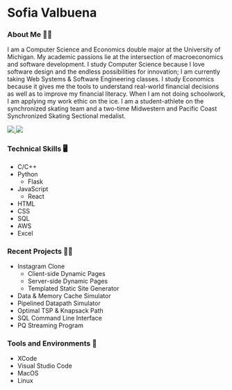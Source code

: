 # Sofia Valbuena

<h3>About Me 💁‍♀️</h3>
I am a Computer Science and Economics double major at the University of Michigan. My academic passions lie at the intersection of macroeconomics and software development. I study Computer Science because I love software design and the endless possibilities for innovation; I am currently taking Web Systems & Software Engineering classes. I study Economics because it gives me the tools to understand real-world financial decisions as well as to improve my financial literacy. When I am not doing schoolwork, I am applying my work ethic on the ice. I am a student-athlete on the synchronized skating team and a two-time Midwestern and Pacific Coast Synchronized Skating Sectional medalist.
</p>


<p>
<a href="https://www.linkedin.com/in/sofiavalb/">
<img src="https://img.shields.io/badge/LinkedIn-sofiavalb-blue">
</a>
<a href="https://github.com/sofiavalb/insta485">
<img src="https://img.shields.io/badge/Most%20Recent%20Project-8A2BE2">
</a>
</p>



### Technical Skills :desktop_computer: 
- C/C++
- Python
  - Flask
- JavaScript
  - React
- HTML
- CSS
- SQL
- AWS
- Excel


### Recent Projects 👨‍💻
- Instagram Clone
  - Client-side Dynamic Pages
  - Server-side Dynamic Pages
  - Templated Static Site Generator
- Data & Memory Cache Simulator
- Pipelined Datapath Simulator
- Optimal TSP & Knapsack Path
- SQL Command Line Interface
- PQ Streaming Program


### Tools and Environments 🔧
- XCode
- Visual Studio Code
- MacOS
- Linux
